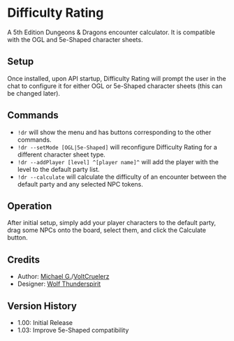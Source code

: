 # Difficulty Rating

A 5th Edition Dungeons & Dragons encounter calculator.  It is compatible with the OGL and 5e-Shaped character sheets.

## Setup

Once installed, upon API startup, Difficulty Rating will prompt the user in the chat to configure it for either OGL or 5e-Shaped character sheets (this can be changed later).

## Commands

- `!dr` will show the menu and has buttons corresponding to the other commands.
- `!dr --setMode [OGL|5e-Shaped]` will reconfigure Difficulty Rating for a different character sheet type.
- `!dr --addPlayer [level] ^[player name]^` will add the player with the level to the default party list.
- `!dr --calculate` will calculate the difficulty of an encounter between the default party and any selected NPC tokens.

## Operation

After initial setup, simply add your player characters to the default party, drag some NPCs onto the board, select them, and click the Calculate button.

## Credits

- Author: [Michael G.](https://app.roll20.net/users/1583758/michael-g)/[VoltCruelerz](https://github.com/VoltCruelerz)
- Designer: [Wolf Thunderspirit](https://app.roll20.net/users/2762597)

## Version History

- 1.00: Initial Release
- 1.03: Improve 5e-Shaped compatibility